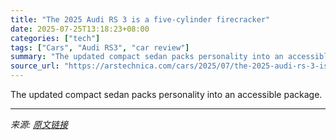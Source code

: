 ```yaml
---
title: "The 2025 Audi RS 3 is a five-cylinder firecracker"
date: 2025-07-25T13:18:23+08:00
categories: ["tech"]
tags: ["Cars", "Audi RS3", "car review"]
summary: "The updated compact sedan packs personality into an accessible package."
source_url: "https://arstechnica.com/cars/2025/07/the-2025-audi-rs-3-is-a-five-cylinder-firecracker/"
---
```


The updated compact sedan packs personality into an accessible package.

---

*来源: [原文链接](https://arstechnica.com/cars/2025/07/the-2025-audi-rs-3-is-a-five-cylinder-firecracker/)*
